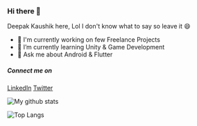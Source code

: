 <!--
### Hi there 👋
**mr0kaushik/mr0kaushik** is a ✨ _special_ ✨ repository because its `README.md` (this file) appears on your GitHub profile.



Here are some ideas to get you started:

- 🔭 I’m currently working on ...
- 🌱 I’m currently learning ...
- 👯 I’m looking to collaborate on ...
- 🤔 I’m looking for help with ...
- 💬 Ask me about ...
- 📫 How to reach me: ...
- 😄 Pronouns: ...
- ⚡ Fun fact: ...
-->


### Hi there 👋
Deepak Kaushik here, Lol I don't know what to say so leave it 😄

- 🔭 I'm currently working on few Freelance Projects
- 🌱 I’m currently learning Unity & Game Development
- 💬 Ask me about Android & Flutter

##### Connect me on
[LinkedIn][linkedin] [Twitter][twitter]

![My github stats](https://github-readme-stats.vercel.app/api?username=mr0kaushik&count_private=true&show_icons=true)


![Top Langs](https://github-readme-stats.vercel.app/api/top-langs/?username=mr0kaushik&layout=compact)




[linkedin]: https://www.linkedin.com/in/mr0kaushik/
[twitter]: https://www.twitter.com/mr0kaushik/

